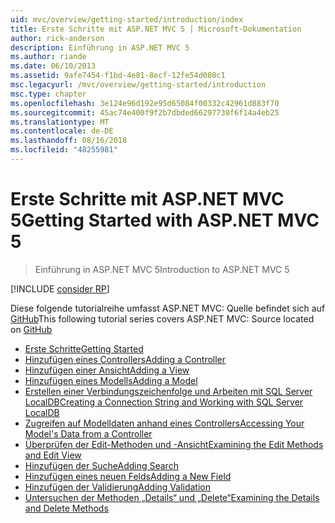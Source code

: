```yaml
---
uid: mvc/overview/getting-started/introduction/index
title: Erste Schritte mit ASP.NET MVC 5 | Microsoft-Dokumentation
author: rick-anderson
description: Einführung in ASP.NET MVC 5
ms.author: riande
ms.date: 06/10/2013
ms.assetid: 9afe7454-f1bd-4e81-8ecf-12fe54d080c1
msc.legacyurl: /mvc/overview/getting-started/introduction
msc.type: chapter
ms.openlocfilehash: 3e124e96d192e95d65084f00332c42961d883f70
ms.sourcegitcommit: 45ac74e400f9f2b7dbded66297730f6f14a4eb25
ms.translationtype: MT
ms.contentlocale: de-DE
ms.lasthandoff: 08/16/2018
ms.locfileid: "48255981"
---
```

<a name="getting-started-with-aspnet-mvc-5"></a><span data-ttu-id="05c1d-103">Erste Schritte mit ASP.NET MVC 5</span><span class="sxs-lookup"><span data-stu-id="05c1d-103">Getting Started with ASP.NET MVC 5</span></span>
====================
> <span data-ttu-id="05c1d-104">Einführung in ASP.NET MVC 5</span><span class="sxs-lookup"><span data-stu-id="05c1d-104">Introduction to ASP.NET MVC 5</span></span>

[!INCLUDE [consider RP](../../../../includes/razor.md)]

<span data-ttu-id="05c1d-105">Diese folgende tutorialreihe umfasst ASP.NET MVC: Quelle befindet sich auf [GitHub](https://github.com/aspnet/Docs/tree/master/aspnet/mvc/overview/getting-started/introduction/sample/MvcMovie/MvcMovie)</span><span class="sxs-lookup"><span data-stu-id="05c1d-105">This following tutorial series covers ASP.NET MVC: Source located on [GitHub](https://github.com/aspnet/Docs/tree/master/aspnet/mvc/overview/getting-started/introduction/sample/MvcMovie/MvcMovie)</span></span>

- [<span data-ttu-id="05c1d-106">Erste Schritte</span><span class="sxs-lookup"><span data-stu-id="05c1d-106">Getting Started</span></span>](getting-started.md)
- [<span data-ttu-id="05c1d-107">Hinzufügen eines Controllers</span><span class="sxs-lookup"><span data-stu-id="05c1d-107">Adding a Controller</span></span>](adding-a-controller.md)
- [<span data-ttu-id="05c1d-108">Hinzufügen einer Ansicht</span><span class="sxs-lookup"><span data-stu-id="05c1d-108">Adding a View</span></span>](adding-a-view.md)
- [<span data-ttu-id="05c1d-109">Hinzufügen eines Modells</span><span class="sxs-lookup"><span data-stu-id="05c1d-109">Adding a Model</span></span>](adding-a-model.md)
- [<span data-ttu-id="05c1d-110">Erstellen einer Verbindungszeichenfolge und Arbeiten mit SQL Server LocalDB</span><span class="sxs-lookup"><span data-stu-id="05c1d-110">Creating a Connection String and Working with SQL Server LocalDB</span></span>](creating-a-connection-string.md)
- [<span data-ttu-id="05c1d-111">Zugreifen auf Modelldaten anhand eines Controllers</span><span class="sxs-lookup"><span data-stu-id="05c1d-111">Accessing Your Model's Data from a Controller</span></span>](accessing-your-models-data-from-a-controller.md)
- [<span data-ttu-id="05c1d-112">Überprüfen der Edit-Methoden und -Ansicht</span><span class="sxs-lookup"><span data-stu-id="05c1d-112">Examining the Edit Methods and Edit View</span></span>](examining-the-edit-methods-and-edit-view.md)
- [<span data-ttu-id="05c1d-113">Hinzufügen der Suche</span><span class="sxs-lookup"><span data-stu-id="05c1d-113">Adding Search</span></span>](adding-search.md)
- [<span data-ttu-id="05c1d-114">Hinzufügen eines neuen Felds</span><span class="sxs-lookup"><span data-stu-id="05c1d-114">Adding a New Field</span></span>](adding-a-new-field.md)
- [<span data-ttu-id="05c1d-115">Hinzufügen der Validierung</span><span class="sxs-lookup"><span data-stu-id="05c1d-115">Adding Validation</span></span>](adding-validation.md)
- [<span data-ttu-id="05c1d-116">Untersuchen der Methoden „Details“ und „Delete“</span><span class="sxs-lookup"><span data-stu-id="05c1d-116">Examining the Details and Delete Methods</span></span>](examining-the-details-and-delete-methods.md)

